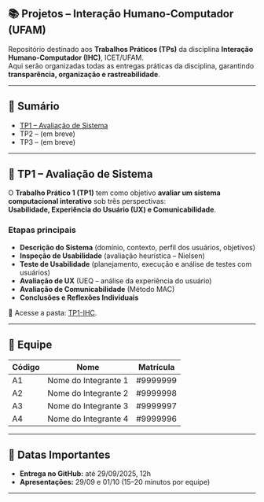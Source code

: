 ## 📚 Projetos – Interação Humano-Computador (UFAM)

Repositório destinado aos **Trabalhos Práticos (TPs)** da disciplina **Interação Humano-Computador (IHC)**, ICET/UFAM.  
Aqui serão organizadas todas as entregas práticas da disciplina, garantindo **transparência, organização e rastreabilidade**.

---

## 📑 Sumário

- [TP1 – Avaliação de Sistema](#tp1--avaliação-de-sistema)
- TP2 – (em breve)
- TP3 – (em breve)

---

## 🔹 TP1 – Avaliação de Sistema 

O **Trabalho Prático 1 (TP1)** tem como objetivo **avaliar um sistema computacional interativo** sob três perspectivas:  
**Usabilidade, Experiência do Usuário (UX) e Comunicabilidade**.

### Etapas principais
- **Descrição do Sistema** (domínio, contexto, perfil dos usuários, objetivos)  
- **Inspeção de Usabilidade** (avaliação heurística – Nielsen)  
- **Teste de Usabilidade** (planejamento, execução e análise de testes com usuários)  
- **Avaliação de UX** (UEQ – análise da experiência do usuário)  
- **Avaliação de Comunicabilidade** (Método MAC)  
- **Conclusões e Reflexões Individuais**

📂 Acesse a pasta: [TP1-IHC](TP1-IHC).  

---

## 👥 Equipe

| Código | Nome | Matrícula |
|--------|----------------------|-----------|
| A1     | Nome do Integrante 1 | #9999999 |
| A2     | Nome do Integrante 2 | #9999998 |
| A3     | Nome do Integrante 3 | #9999997 |
| A4     | Nome do Integrante 4 | #9999996 |

---

## 📅 Datas Importantes

- **Entrega no GitHub:** até 29/09/2025, 12h  
- **Apresentações:** 29/09 e 01/10 (15–20 minutos por equipe)

---
